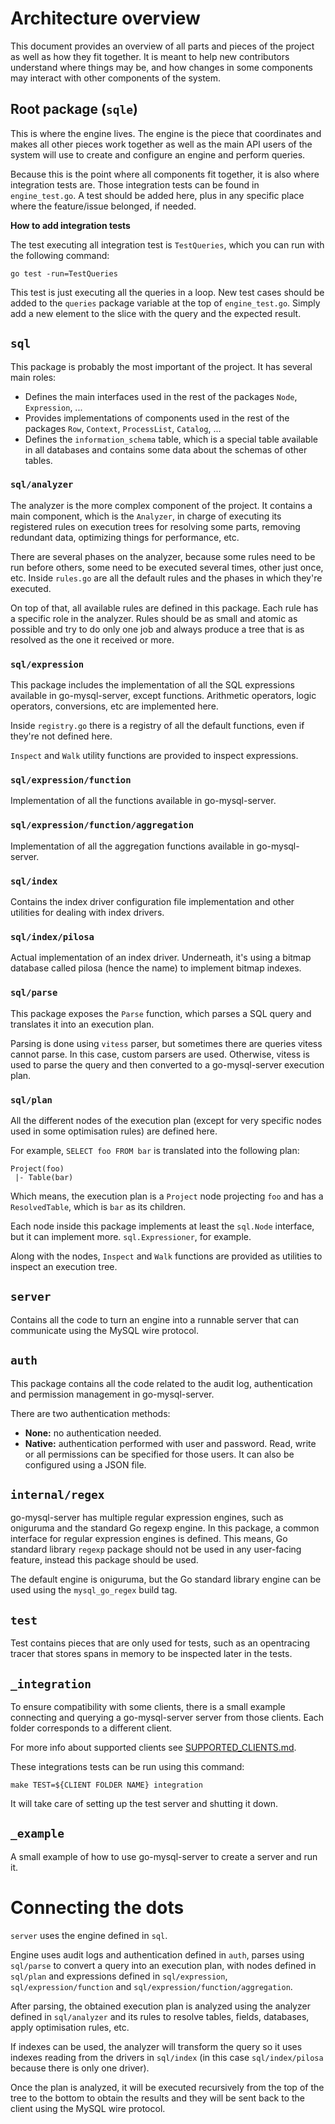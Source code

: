 # Architecture overview

This document provides an overview of all parts and pieces of the project as well as how they fit together. It is meant to help new contributors understand where things may be, and how changes in some components may interact with other components of the system.

## Root package (`sqle`)

This is where the engine lives. The engine is the piece that coordinates and makes all other pieces work together as well as the main API users of the system will use to create and configure an engine and perform queries.

Because this is the point where all components fit together, it is also where integration tests are. Those integration tests can be found in `engine_test.go`.
A test should be added here, plus in any specific place where the feature/issue belonged, if needed.

**How to add integration tests**

The test executing all integration test is `TestQueries`, which you can run with the following command:

```
go test -run=TestQueries
```

This test is just executing all the queries in a loop. New test cases should be added to the `queries` package variable at the top of `engine_test.go`.
Simply add a new element to the slice with the query and the expected result.

## `sql`

This package is probably the most important of the project. It has several main roles:
- Defines the main interfaces used in the rest of the packages `Node`, `Expression`, ...
- Provides implementations of components used in the rest of the packages `Row`, `Context`, `ProcessList`, `Catalog`, ...
- Defines the `information_schema` table, which is a special table available in all databases and contains some data about the schemas of other tables.

### `sql/analyzer`

The analyzer is the more complex component of the project. It contains a main component, which is the `Analyzer`, in charge of executing its registered rules on execution trees for resolving some parts, removing redundant data, optimizing things for performance, etc.

There are several phases on the analyzer, because some rules need to be run before others, some need to be executed several times, other just once, etc.
Inside `rules.go` are all the default rules and the phases in which they're executed.

On top of that, all available rules are defined in this package. Each rule has a specific role in the analyzer. Rules should be as small and atomic as possible and try to do only one job and always produce a tree that is as resolved as the one it received or more.

### `sql/expression`

This package includes the implementation of all the SQL expressions available in go-mysql-server, except functions. Arithmetic operators, logic operators, conversions, etc are implemented here.

Inside `registry.go` there is a registry of all the default functions, even if they're not defined here.

`Inspect` and `Walk` utility functions are provided to inspect expressions.

### `sql/expression/function`

Implementation of all the functions available in go-mysql-server.

### `sql/expression/function/aggregation`

Implementation of all the aggregation functions available in go-mysql-server.

### `sql/index`

Contains the index driver configuration file implementation and other utilities for dealing with index drivers.

### `sql/index/pilosa`

Actual implementation of an index driver. Underneath, it's using a bitmap database called pilosa (hence the name) to implement bitmap indexes.

### `sql/parse`

This package exposes the `Parse` function, which parses a SQL query and translates it into an execution plan.

Parsing is done using `vitess` parser, but sometimes there are queries vitess cannot parse. In this case, custom parsers are used. Otherwise, vitess is used to parse the query and then converted to a go-mysql-server execution plan.

### `sql/plan`

All the different nodes of the execution plan (except for very specific nodes used in some optimisation rules) are defined here.

For example, `SELECT foo FROM bar` is translated into the following plan:

```
Project(foo)
 |- Table(bar)
```

Which means, the execution plan is a `Project` node projecting `foo` and has a `ResolvedTable`, which is `bar` as its children.

Each node inside this package implements at least the `sql.Node` interface, but it can implement more. `sql.Expressioner`, for example.

Along with the nodes, `Inspect` and `Walk` functions are provided as utilities to inspect an execution tree.

## `server`

Contains all the code to turn an engine into a runnable server that can communicate using the MySQL wire protocol.

## `auth`

This package contains all the code related to the audit log, authentication and permission management in go-mysql-server.

There are two authentication methods:
- **None:** no authentication needed.
- **Native:** authentication performed with user and password. Read, write or all permissions can be specified for those users. It can also be configured using a JSON file.

## `internal/regex`

go-mysql-server has multiple regular expression engines, such as oniguruma and the standard Go regexp engine. In this package, a common interface for regular expression engines is defined.
This means, Go standard library `regexp` package should not be used in any user-facing feature, instead this package should be used.

The default engine is oniguruma, but the Go standard library engine can be used using the `mysql_go_regex` build tag.

## `test`

Test contains pieces that are only used for tests, such as an opentracing tracer that stores spans in memory to be inspected later in the tests.

## `_integration`

To ensure compatibility with some clients, there is a small example connecting and querying a go-mysql-server server from those clients. Each folder corresponds to a different client.

For more info about supported clients see [SUPPORTED_CLIENTS.md](/SUPPORTED_CLIENTS.md).

These integrations tests can be run using this command:

```
make TEST=${CLIENT FOLDER NAME} integration
```

It will take care of setting up the test server and shutting it down.

## `_example`

A small example of how to use go-mysql-server to create a server and run it.

# Connecting the dots

`server` uses the engine defined in `sql`.

Engine uses audit logs and authentication defined in `auth`, parses using `sql/parse` to convert a query into an execution plan, with nodes defined in `sql/plan` and expressions defined in `sql/expression`, `sql/expression/function` and `sql/expression/function/aggregation`.

After parsing, the obtained execution plan is analyzed using the analyzer defined in `sql/analyzer` and its rules to resolve tables, fields, databases, apply optimisation rules, etc.

If indexes can be used, the analyzer will transform the query so it uses indexes reading from the drivers in `sql/index` (in this case `sql/index/pilosa` because there is only one driver).

Once the plan is analyzed, it will be executed recursively from the top of the tree to the bottom to obtain the results and they will be sent back to the client using the MySQL wire protocol.